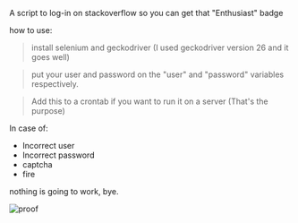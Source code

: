 A script to log-in on stackoverflow so you can get that "Enthusiast" badge

how to use:
> install selenium and geckodriver (I used geckodriver version 26 and it goes well)

> put your user and password on the "user" and "password" variables respectively.

> Add this to a crontab if you want to run it on a server (That's the purpose)

In case of:
- Incorrect user
- Incorrect password
- captcha
- fire

nothing is going to work, bye.

![proof](https://i.imgur.com/3A4zacY.png)
